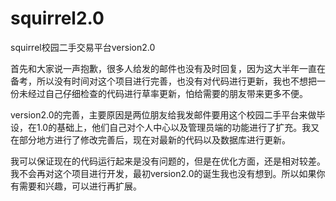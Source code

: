 # squirrel2.0
squirrel校园二手交易平台version2.0

首先和大家说一声抱歉，很多人给发的邮件也没有及时回复，因为这大半年一直在备考，所以没有时间对这个项目进行完善，也没有对代码进行更新，我也不想把一份未经过自己仔细检查的代码进行草率更新，怕给需要的朋友带来更多不便。

version2.0的完善，主要原因是两位朋友给我发邮件要用这个校园二手平台来做毕设，在1.0的基础上，他们自己对个人中心以及管理员端的功能进行了扩充。我又在部分地方进行了修改完善后，现在对最新的代码以及数据库进行更新。

我可以保证现在的代码运行起来是没有问题的，但是在优化方面，还是相对较差。我不会再对这个项目进行开发，最初version2.0的诞生我也没有想到。所以如果你有需要和兴趣，可以进行再扩展。
